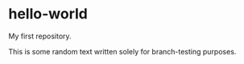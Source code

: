 # hello-world
My first repository.

This is some random text written solely for branch-testing purposes.
